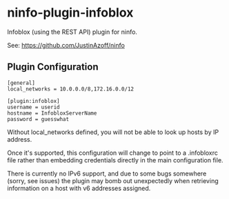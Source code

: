 ninfo-plugin-infoblox
=====================

Infoblox (using the REST API) plugin for ninfo.

See: https://github.com/JustinAzoff/ninfo

Plugin Configuration
--------------------

```
[general]
local_networks = 10.0.0.0/8,172.16.0.0/12

[plugin:infoblox]
username = userid
hostname = InfobloxServerName
password = guesswhat
```

Without local_networks defined, you will not be able to look up hosts by IP address.

Once it's supported, this configuration will change to point to a .infobloxrc file rather than embedding credentials directly in the main configuration file.

There is currently no IPv6 support, and due to some bugs somewhere (sorry, see issues) the plugin may bomb out unexpectedly when retrieving information on a host with v6 addresses assigned.
